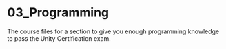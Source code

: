 # 03_Programming
The course files for a section to give you enough programming knowledge to pass the Unity Certification exam.
